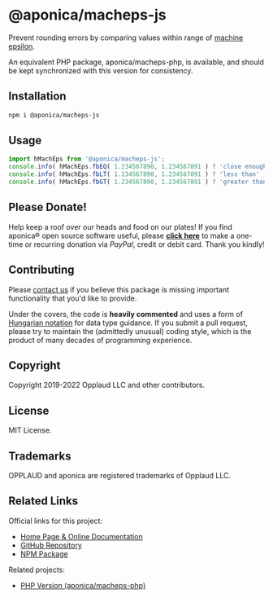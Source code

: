 # @aponica/macheps-js

Prevent rounding errors by comparing values within range of 
[machine epsilon](https://en.wikipedia.org/wiki/Machine_epsilon).

An equivalent PHP package, aponica/macheps-php, is available,
and should be kept synchronized with this version for consistency.

<a name="installation"></a>
## Installation

```sh
npm i @aponica/macheps-js
```

<a name="usage"></a>
## Usage

```javascript
import hMachEps from '@aponica/macheps-js';
console.info( hMachEps.fbEQ( 1.234567890, 1.234567891 ) ? 'close enough' : 'different' );
console.info( hMachEps.fbLT( 1.234567890, 1.234567891 ) ? 'less than' : 'not LT' );
console.info( hMachEps.fbGT( 1.234567890, 1.234567891 ) ? 'greater than' : 'not GT' );
```

## Please Donate!

Help keep a roof over our heads and food on our plates! 
If you find aponica® open source software useful, please 
**[click here](https://www.paypal.com/biz/fund?id=BEHTAS8WARM68)** 
to make a one-time or recurring donation via *PayPal*, credit 
or debit card. Thank you kindly!


## Contributing

Please [contact us](https://aponica.com/contact/) if you believe this package
is missing important functionality that you'd like to provide.

Under the covers, the code is **heavily commented** and uses a form of
[Hungarian notation](https://en.wikipedia.org/wiki/Hungarian_notation) 
for data type guidance. If you submit a pull request, please try to maintain
the (admittedly unusual) coding style, which is the product of many decades
of programming experience.

## Copyright

Copyright 2019-2022 Opplaud LLC and other contributors.

## License

MIT License.

## Trademarks

OPPLAUD and aponica are registered trademarks of Opplaud LLC.

## Related Links

Official links for this project:

* [Home Page & Online Documentation](https://aponica.com/docs/macheps-js/)
* [GitHub Repository](https://github.com/aponica/macheps-js)
* [NPM Package](https://www.npmjs.com/package/@aponica/macheps-js)
  
Related projects:

* [PHP Version (aponica/macheps-php)](https://aponica.com/docs/macheps-php/)
